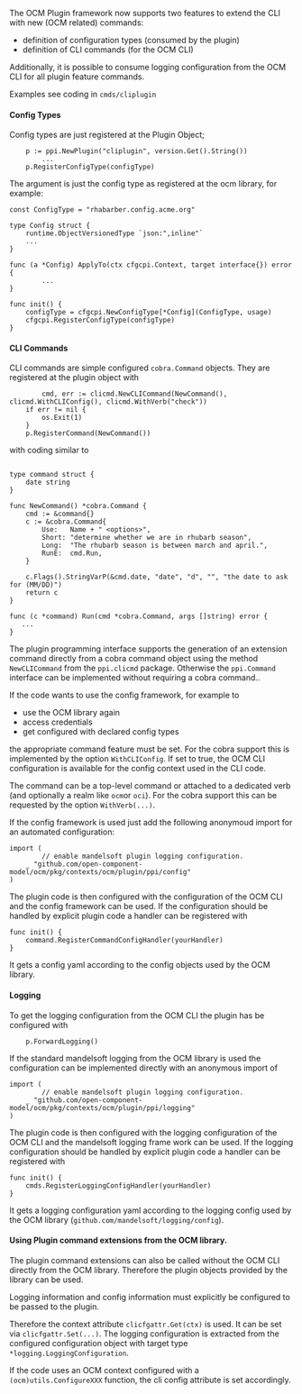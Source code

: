 
The OCM Plugin framework now supports two features to
extend the CLI with new (OCM related) commands:
- definition of configuration types (consumed by the plugin)
- definition of CLI commands (for the OCM CLI)

Additionally, it is possible to consume logging configuration from the OCM CLI for all
plugin feature commands.

Examples see coding in `cmds/cliplugin`

#### Config Types

Config types are just registered at the Plugin Object;

```
	p := ppi.NewPlugin("cliplugin", version.Get().String())
        ...
	p.RegisterConfigType(configType)
```

The argument is just the config type as registered at the ocm library, for example:

```
const ConfigType = "rhabarber.config.acme.org"

type Config struct {
	runtime.ObjectVersionedType `json:",inline"`
	...
}

func (a *Config) ApplyTo(ctx cfgcpi.Context, target interface{}) error {
        ...
}

func init() {
	configType = cfgcpi.NewConfigType[*Config](ConfigType, usage)
	cfgcpi.RegisterConfigType(configType)
}
```

#### CLI Commands

CLI commands are simple configured `cobra.Command` objects.
They are registered at the plugin object with

```
        cmd, err := clicmd.NewCLICommand(NewCommand(), clicmd.WithCLIConfig(), clicmd.WithVerb("check"))
	if err != nil {
		os.Exit(1)
	}
	p.RegisterCommand(NewCommand())
```

with coding similar to

```

type command struct {
	date string
}

func NewCommand() *cobra.Command {
	cmd := &command{}
	c := &cobra.Command{
		Use:   Name + " <options>",
		Short: "determine whether we are in rhubarb season",
		Long:  "The rhubarb season is between march and april.",
		RunE:  cmd.Run,
	}

	c.Flags().StringVarP(&cmd.date, "date", "d", "", "the date to ask for (MM/DD)")
	return c
}

func (c *command) Run(cmd *cobra.Command, args []string) error {
   ...
}
```

The plugin programming interface supports the generation of an extension command directly from a
cobra command object using the method `NewCLICommand` from the `ppi.clicmd` package.
Otherwise the `ppi.Command` interface  can be implemented without requiring a cobra command..

If the code wants to use the config framework, for example to
- use the OCM library again
- access credentials
- get configured with declared config types

the appropriate command feature must be set.
For the cobra support this is implemented by the option `WithCLIConfig`.
If set to true, the OCM CLI configuration is available for the config context used in the
CLI code.

The command can be a top-level command or attached to a dedicated verb (and optionally a realm like `ocm`or `oci`).
For the cobra support this can be requested by the option `WithVerb(...)`.

If the config framework is used just add the following anonymoud import
for an automated configuration:

```
import (
        // enable mandelsoft plugin logging configuration.
	_ "github.com/open-component-model/ocm/pkg/contexts/ocm/plugin/ppi/config"
)
```

The plugin code is then configured with the configuration of the OCM CLI and the config  framework
can be used.
If the configuration should be handled by explicit plugin code a handler can be registered with

```
func init() {
	command.RegisterCommandConfigHandler(yourHandler)
}
```

It gets a config yaml according to the config objects used by the OCM library.

#### Logging

To get the logging configuration from the OCM CLI the plugin has be configured with

```
	p.ForwardLogging()
```

If the standard mandelsoft logging from the OCM library is used the configuration can
be implemented directly with an anonymous import of

```
import (
        // enable mandelsoft plugin logging configuration.
	_ "github.com/open-component-model/ocm/pkg/contexts/ocm/plugin/ppi/logging"
)
```
The plugin code is then configured with the logging configuration of the OCM CLI and the mandelsoft logging frame work
can be used.
If the logging configuration should be handled by explicit plugin code a handler can be registered with

```
func init() {
	cmds.RegisterLoggingConfigHandler(yourHandler)
}
```

It gets a logging configuration yaml according to the logging config used by the OCM library (`github.com/mandelsoft/logging/config`).

#### Using Plugin command extensions from the OCM library.

The plugin command extensions can also be called without the OCM CLI directly from the OCM library.
Therefore the plugin objects provided by the library can be used.

Logging information and config information must explicitly be configured to be passed to the
plugin.

Therefore the context attribute `clicfgattr.Get(ctx)` is used. It can be set via `clicfgattr.Set(...)`.
The logging configuration is extracted from the configured configuration object with target type `*logging.LoggingConfiguration`.

If the code uses an OCM context configured with a `(ocm)utils.ConfigureXXX` function, the cli config attribute is set accordingly.
